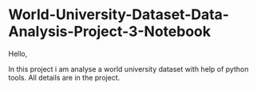 # World-University-Dataset-Data-Analysis-Project-3-Notebook

Hello,

In this project i am analyse a world university dataset with help of python tools.
All details are in the project.
